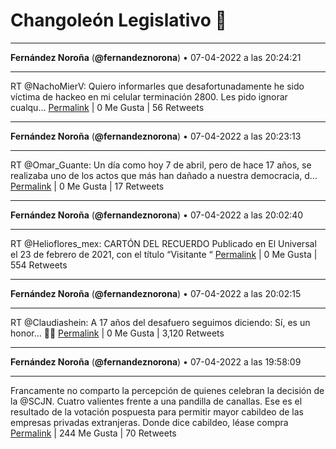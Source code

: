 # Changoleón Legislativo 🙈
*****
**Fernández Noroña** (**@fernandeznorona**) • 07-04-2022 a las 20:24:21
*****
RT @NachoMierV: Quiero informarles que desafortunadamente he sido víctima de hackeo en mi celular terminación 2800. Les pido ignorar cualqu…
[Permalink](https://twitter.com/fernandeznorona/status/1512285192580317191) | 0 Me Gusta | 56 Retweets
*****
**Fernández Noroña** (**@fernandeznorona**) • 07-04-2022 a las 20:23:13
*****
RT @Omar_Guante: Un día como hoy 7 de abril, pero de hace 17 años, se realizaba uno de los actos que más han dañado a nuestra democracia, d…
[Permalink](https://twitter.com/fernandeznorona/status/1512284909234180099) | 0 Me Gusta | 17 Retweets
*****
**Fernández Noroña** (**@fernandeznorona**) • 07-04-2022 a las 20:02:40
*****
RT @Helioflores_mex: CARTÓN DEL RECUERDO 
Publicado en El Universal el 23 de febrero de 2021, con el título “Visitante “
[Permalink](https://twitter.com/fernandeznorona/status/1512279737770680324) | 0 Me Gusta | 554 Retweets
*****
**Fernández Noroña** (**@fernandeznorona**) • 07-04-2022 a las 20:02:15
*****
RT @Claudiashein: A 17 años del desafuero seguimos diciendo: Sí, es un honor… 🙌🏼
[Permalink](https://twitter.com/fernandeznorona/status/1512279632694984714) | 0 Me Gusta | 3,120 Retweets
*****
**Fernández Noroña** (**@fernandeznorona**) • 07-04-2022 a las 19:58:09
*****
Francamente no comparto la percepción de quienes celebran la decisión de la @SCJN. Cuatro valientes frente a una pandilla de canallas. Ese es el resultado de la votación pospuesta para permitir mayor cabildeo de las empresas privadas extranjeras. Donde dice cabildeo, léase compra
[Permalink](https://twitter.com/fernandeznorona/status/1512278597528334337) | 244 Me Gusta | 70 Retweets